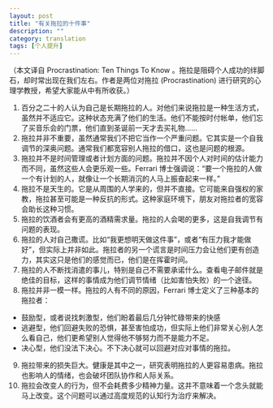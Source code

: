```yaml
---
layout: post
title: "有关拖拉的十件事"
description: ""
category: translation
tags: [个人提升]
---
```


（本文译自 Procrastination: Ten Things To Know 。拖拉是阻碍个人成功的绊脚石，却时常出现在我们左右。作者是两位对拖拉 (Procrastination) 进行研究的心理学教授，希望大家能从中有所收获。）

1. 百分之二十的人认为自己是长期拖拉的人。对他们来说拖拉是一种生活方式，虽然并不适应它。这种状态充满了他们的生活。他们不能按时付帐单，他们忘了买音乐会的门票，他们直到圣诞前一天才去买礼物……
2. 拖拉并非不重要，虽然通常我们不把它当作一个严重问题。它其实是一个自我调节的深奥问题。通常我们都宽容别人拖拉的借口，这也是问题的根源。
3. 拖拉并不是时间管理或者计划方面的问题。拖拉并不因个人对时间的估计能力而不同，虽然这些人会更乐观一些。Ferrari 博士强调说：“要一个拖拉的人做一个有计划的人，就像让一个长期消沉的人马上振奋起来一样。”
4. 拖拉不是天生的。它是从周围的人学来的，但并不直接。它可能来自强权的家教，拖拉甚至可能是一种反抗的形式。这种家庭环境下，朋友对拖拉者的宽容会助长这种习惯。
5. 拖拉的饮酒者会有更高的酒精需求量。拖拉的人会喝的更多，这是自我调节有问题的表现。
6. 拖拉的人对自己撒谎。比如“我更想明天做这件事”，或者“有压力我才能做好”，但实际上并非如此。拖拉者的另一个谎言是时间压力会让他们更有创造力，其实这只是他们的感觉而已，他们是在挥霍时间。
7. 拖拉的人不断找消遣的事儿，特别是自己不需要承诺什么。查看电子邮件就是绝佳的目标，这样的事情成为他们调节情绪（比如害怕失败）的一个途径。
8. 拖拉并非一模一样。拖拉的人有不同的原因，Ferrari 博士定义了三种基本的拖拉者：
  - 鼓励型，或者说找刺激型，他们盼着最后几分钟忙碌带来的快感
  - 逃避型，他们回避失败的恐惧，甚至害怕成功，但实际上他们非常关心别人怎么看自己，他们更希望别人觉得他不够努力而不是能力不足。
  - 决心型，他们没法下决心。不下决心就可以回避对应对事情的拖拉。
9. 拖拉带来的损失巨大。健康是其中之一，研究表明拖拉的人更容易患病。拖拉也影响人的情绪，也会破坏团队协作和人际关系。
10. 拖拉会改变人的行为，但不会耗费多少精神力量。这并不意味着一个念头就能马上改变。这个问题可以通过高度规范的认知行为治疗来解决。